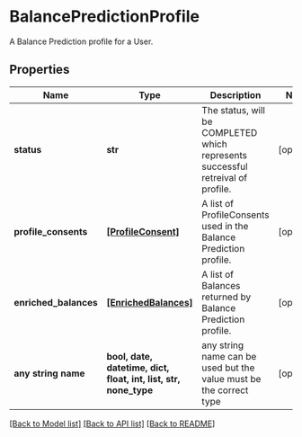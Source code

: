 # BalancePredictionProfile

A Balance Prediction profile for a User.

## Properties
Name | Type | Description | Notes
------------ | ------------- | ------------- | -------------
**status** | **str** | The status, will be COMPLETED which represents successful retreival of profile. | [optional] 
**profile_consents** | [**[ProfileConsent]**](ProfileConsent.md) | A list of ProfileConsents used in the Balance Prediction profile. | [optional] 
**enriched_balances** | [**[EnrichedBalances]**](EnrichedBalances.md) | A list of Balances returned by Balance Prediction profile. | [optional] 
**any string name** | **bool, date, datetime, dict, float, int, list, str, none_type** | any string name can be used but the value must be the correct type | [optional]

[[Back to Model list]](../README.md#documentation-for-models) [[Back to API list]](../README.md#documentation-for-api-endpoints) [[Back to README]](../README.md)


